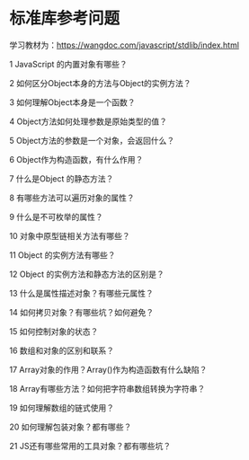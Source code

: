 # 标准库参考问题

学习教材为：https://wangdoc.com/javascript/stdlib/index.html

1 JavaScript 的内置对象有哪些？

2 如何区分Object本身的方法与Object的实例方法？

3 如何理解Object本身是一个函数？

4 Object方法如何处理参数是原始类型的值？

5 Object方法的参数是一个对象，会返回什么？

6 Object作为构造函数，有什么作用？

7 什么是Object 的静态方法？

8 有哪些方法可以遍历对象的属性？

9 什么是不可枚举的属性？

10 对象中原型链相关方法有哪些？

11 Object 的实例方法有哪些？

12 Object 的实例方法和静态方法的区别是？

13 什么是属性描述对象？有哪些元属性？

14 如何拷贝对象？有哪些坑？如何避免？

15 如何控制对象的状态？

16 数组和对象的区别和联系？

17 Array对象的作用？Array()作为构造函数有什么缺陷？

18 Array有哪些方法？如何把字符串数组转换为字符串？

19 如何理解数组的链式使用？

20 如何理解包装对象？都有哪些？

21 JS还有哪些常用的工具对象？都有哪些坑？


